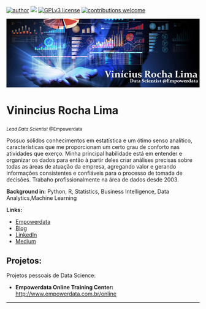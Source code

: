 [![author](https://img.shields.io/badge/author-viniciusrochalima-red.svg)](https://www.linkedin.com/in/viniljf) [![](https://img.shields.io/badge/python-3.7+-blue.svg)](https://www.python.org) [![GPLv3 license](https://img.shields.io/badge/License-GPLv3-blue.svg)](http://perso.crans.org/besson/LICENSE.html) [![contributions welcome](https://img.shields.io/badge/contributions-welcome-brightgreen.svg?style=flat)](https://github.com/viniciusrochalima/datascience/issues)

<p align="center">
  <img src="banner_vinil.jpg" >
</p>

# Vinincius Rocha Lima
<sub>*Lead Data Scientist* @Empowerdata</sub>

Possuo sólidos conhecimentos em estatística e um ótimo senso analítico, características que me proporcionam um certo grau de conforto nas atividades que exerço. Minha principal habilidade está em entender e organizar os dados para então à partir deles criar análises precisas sobre todas as áreas de atuação da empresa, agregando valor e gerando informações consistentes e confiáveis para o processo de tomada de decisões.
Trabaho profissionalmente na área de dados desde 2003.


**Background in:** Python, R, Statistics, Business Intelligence, Data Analytics,Machine Learning

**Links:**
* [Empowerdata](http://www.empowerdata.com.br)
* [Blog](http://blog.empowerdata.com.br)
* [LinkedIn](https://www.linkedin.com/in/viniljf)
* [Medium](https://medium.com/@viniljf)


## Projetos:
Projetos pessoais de Data Science:

* **Empowerdata Online Training Center:** http://www.empowerdata.com.br/online

---




